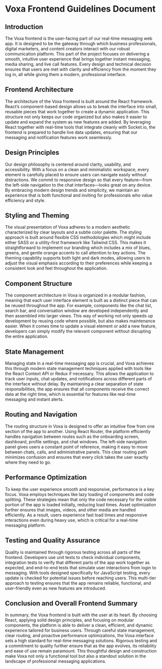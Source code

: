# Voxa Frontend Guidelines Document

## Introduction

The Voxa frontend is the user-facing part of our real-time messaging web app. It is designed to be the gateway through which business professionals, digital marketers, and content creators interact with our robust communication platform. This part of the project focuses on delivering a smooth, intuitive user experience that brings together instant messaging, media sharing, and live call features. Every design and technical decision ensures that users are met with clarity and efficiency from the moment they log in, all while giving them a modern, professional interface.

## Frontend Architecture

The architecture of the Voxa frontend is built around the React framework. React’s component-based design allows us to break the interface into small, reusable pieces that work together to create a dynamic application. This structure not only keeps our code organized but also makes it easier to update and expand the system as new features are added. By leveraging React together with real-time tools that integrate cleanly with Socket.io, the frontend is prepared to handle live data updates, ensuring that our messaging and notification features work seamlessly.

## Design Principles

Our design philosophy is centered around clarity, usability, and accessibility. With a focus on a clean and minimalistic workspace, every element is carefully placed to ensure users can navigate easily without distractions. We commit to responsive design so that every feature—from the left-side navigation to the chat interfaces—looks great on any device. By embracing modern design trends and simplicity, we maintain an experience that is both functional and inviting for professionals who value efficiency and style.

## Styling and Theming

The visual presentation of Voxa adheres to a modern aesthetic characterized by clear layouts and a subtle color palette. The styling approach is built around flexible CSS methodologies which might include either SASS or a utility-first framework like Tailwind CSS. This makes it straightforward to implement our branding which includes a mix of blues, greens, and gentle orange accents to call attention to key actions. The theming capability supports both light and dark modes, allowing users to adjust the visual emphasis according to their preferences while keeping a consistent look and feel throughout the application.

## Component Structure

The component architecture in Voxa is organized in a modular fashion, meaning that each user interface element is built as a distinct piece that can be reused throughout the app. For example, components like the chat list, search bar, and conversation window are developed independently and then assembled into larger views. This way of working not only speeds up development by reusing code where possible, but also makes maintenance easier. When it comes time to update a visual element or add a new feature, developers can simply modify the relevant component without disrupting the entire application.

## State Management

Managing state in a real-time messaging app is crucial, and Voxa achieves this through modern state management techniques applied with tools like the React Context API or Redux if necessary. This allows the application to track user inputs, chat updates, and notifications across different parts of the interface without delay. By maintaining a clear separation of state responsibilities, the app ensures that all components receive the correct data at the right time, which is essential for features like real-time messaging and instant alerts.

## Routing and Navigation

The routing structure in Voxa is designed to offer an intuitive flow from one section of the app to another. Using React Router, the platform efficiently handles navigation between routes such as the onboarding screen, dashboard, profile settings, and chat windows. The left-side navigation panel gives users a constant point of reference, making it easy to move between chats, calls, and administrative panels. This clear routing path minimizes confusion and ensures that every click takes the user exactly where they need to go.

## Performance Optimization

To keep the user experience smooth and responsive, performance is a key focus. Voxa employs techniques like lazy loading of components and code splitting. These strategies mean that only the code necessary for the visible portion of the app is loaded initially, reducing load times. Asset optimization further ensures that images, videos, and other media are handled efficiently. As a result, users experience fast load times and responsive interactions even during heavy use, which is critical for a real-time messaging platform.

## Testing and Quality Assurance

Quality is maintained through rigorous testing across all parts of the frontend. Developers use unit tests to check individual components, integration tests to verify that different parts of the app work together as expected, and end-to-end tests that simulate user interactions from login to messaging. With tools designed specifically for JavaScript testing, every update is checked for potential issues before reaching users. This multi-tier approach to testing ensures that the app remains reliable, functional, and user-friendly even as new features are introduced.

## Conclusion and Overall Frontend Summary

In summary, the Voxa frontend is built with the user at its heart. By choosing React, applying solid design principles, and focusing on modular components, the platform is able to deliver a clean, efficient, and dynamic experience tailored for business users. Through careful state management, clear routing, and proactive performance optimizations, the Voxa interface sets a high standard for real-time messaging solutions. Rigorous testing and a commitment to quality further ensure that as the app evolves, its reliability and ease of use remain paramount. This thoughtful design and construction make Voxa not only a functional tool but also a standout solution in the landscape of professional messaging applications.

